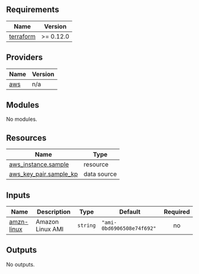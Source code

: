 <!-- BEGIN_TF_DOCS -->
## Requirements

| Name | Version |
|------|---------|
| <a name="requirement_terraform"></a> [terraform](#requirement\_terraform) | >= 0.12.0 |

## Providers

| Name | Version |
|------|---------|
| <a name="provider_aws"></a> [aws](#provider\_aws) | n/a |

## Modules

No modules.

## Resources

| Name | Type |
|------|------|
| [aws_instance.sample](https://registry.terraform.io/providers/hashicorp/aws/latest/docs/resources/instance) | resource |
| [aws_key_pair.sample_kp](https://registry.terraform.io/providers/hashicorp/aws/latest/docs/data-sources/key_pair) | data source |

## Inputs

| Name | Description | Type | Default | Required |
|------|-------------|------|---------|:--------:|
| <a name="input_amzn-linux"></a> [amzn-linux](#input\_amzn-linux) | Amazon Linux AMI | `string` | `"ami-0bd6906508e74f692"` | no |

## Outputs

No outputs.
<!-- END_TF_DOCS -->